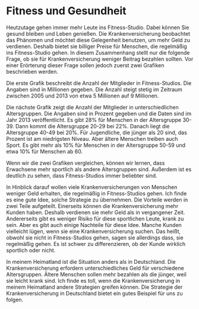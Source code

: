 # Fitness und Gesundheit

Heutzutage gehen immer mehr Leute ins Fitness-Studio.
Dabei können Sie gesund bleiben und Leben genießen. Die Krankenversicherung beobachtet das Phänomen und möchtet diese Gelegenheit benutzen,
um mehr Geld zu verdienen. Deshalb bietet sie billiger Preise für Menschen, die regelmäßig ins Fitness-Studio gehen. In diesem Zusammenhang stellt nur die folgende Frage, ob sie für Krankenversicherung weniger Beitrag bezahlen sollten.
Vor einer Erörterung dieser Frage sollen jedoch zuerst zwei Grafiken beschrieben werden.

Die erste Grafik beschreibt die Anzahl der Mitglieder in Fitness-Studios.
Die Angaben sind in Millionen gegeben. Die Anzahl steigt stetig im Zeitraum zwischen 2005 und 2013 von etwa 5 Millionen
auf 9 Millionen.

Die nächste Grafik zeigt die Anzahl der Mitglieder in unterschiedlichen Altersgruppen.
Die Angaben sind in Prozent gegeben und die Daten sind im Jahr 2013 veröffentlicht.
Es gibt 28% für Menschen in der Altersgruppe 30-39. Dann kommt die Altersgruppe 20-29 bei 22%.
Danach liegt die Altersgruppe 40-49 bei 20%. Für Jugendliche, die jünger als 20 sind, das Prozent ist am niedrigsten Niveau.
Aber ältere Menschen treiben auch Sport. Es gibt mehr als 10% für Menschen in der Altersgruppe 50-59 und etwa 10% für Menschen ab 60.

Wenn wir die zwei Grafiken vergleichen, können wir lernen, dass Erwachsene mehr sportlich als andere Altersgruppen sind.
Außerdem ist es deutlich zu sehen, dass Fitness-Studios immer beliebter sind.

In Hinblick darauf wollen viele Krankenversicherungen von Menschen weniger Geld erhalten, die regelmäßig in Fitness-Studios gehen.
Ich finde es eine gute Idee, solche Strategie zu übernehmen. Die Vorteile werden in zwei Teile aufgeteilt. Einerseits können die
Krankenversicherung mehr Kunden haben. Deshalb verdienen sie mehr Geld als in vergangener Zeit. Andererseits gibt es
weniger Risiko für diese sportlichen Leute, krank zu sein. Aber es gibt auch einige Nachteile für diese Idee.
Manche Kunden vielleicht lügen, wenn sie eine Krankenversicherung suchen. Das heißt, obwohl sie nicht in Fitness-Studios gehen,
sagen sie allerdings dass, sie regelmäßig gehen. Es ist schwer zu differenzieren, ob der Kunde wirklich sportlich oder nicht.

In meinem Heimatland ist die Situation anders als in Deutschland.
Die Krankenversicherung erfordern unterschiedliches Geld für verschiedene Altersgruppen.
Ältere Menschen sollen mehr bezahlen als die jünger, weil sie leicht krank sind.
Ich finde es toll, wenn die Krankenversicherung in meinem Heimatland andere Strategien greifen können. Die Strategie
der Krankenversicherung in Deutschland bietet ein gutes Beispiel für uns zu folgen.
